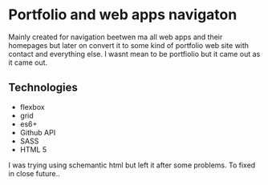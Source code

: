 # Portfolio and web apps navigaton

Mainly created for navigation beetwen ma all web apps and their homepages but later on convert it to some kind of portfolio web site with contact and everything else. I wasnt mean to be portfiolio but it came out as it came out.

## Technologies
  - flexbox
  - grid
  - es6+
  - Github API
  - SASS
  - HTML 5
  
  I was trying using schemantic html but left it after some problems. To fixed in close future..
